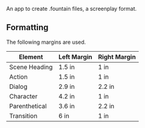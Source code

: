 An app to create .fountain files, a screenplay format.

## Formatting

The following margins are used.

| Element       | Left Margin | Right Margin |
| ------------- | ----------- | ------------ |
| Scene Heading | 1.5 in      | 1   in       |
| Action        | 1.5 in      | 1   in       |
| Dialog        | 2.9 in      | 2.2 in       |
| Character     | 4.2 in      | 1   in       |
| Parenthetical | 3.6 in      | 2.2 in       |
| Transition    | 6   in      | 1   in       |
